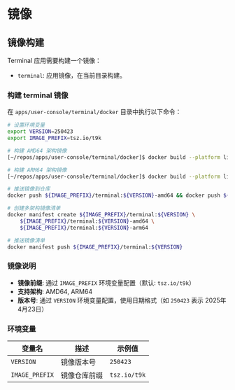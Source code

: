 # 镜像

## 镜像构建

Terminal 应用需要构建一个镜像：

- `terminal`: 应用镜像，在当前目录构建。

### 构建 terminal 镜像

在 `apps/user-console/terminal/docker` 目录中执行以下命令：

```bash
# 设置环境变量
export VERSION=250423
export IMAGE_PREFIX=tsz.io/t9k

# 构建 AMD64 架构镜像
[~/repos/apps/user-console/terminal/docker]$ docker build --platform linux/amd64 -f Dockerfile-amd64 . --tag ${IMAGE_PREFIX}/terminal:${VERSION}-amd64

# 构建 ARM64 架构镜像
[~/repos/apps/user-console/terminal/docker]$ docker build --platform linux/arm64 -f Dockerfile-arm64 . --tag ${IMAGE_PREFIX}/terminal:${VERSION}-arm64

# 推送镜像到仓库
docker push ${IMAGE_PREFIX}/terminal:${VERSION}-amd64 && docker push ${IMAGE_PREFIX}/terminal:${VERSION}-arm64

# 创建多架构镜像清单
docker manifest create ${IMAGE_PREFIX}/terminal:${VERSION} \
    ${IMAGE_PREFIX}/terminal:${VERSION}-amd64 \
    ${IMAGE_PREFIX}/terminal:${VERSION}-arm64

# 推送镜像清单
docker manifest push ${IMAGE_PREFIX}/terminal:${VERSION}
```

### 镜像说明

- **镜像前缀**: 通过 `IMAGE_PREFIX` 环境变量配置（默认: `tsz.io/t9k`）
- **支持架构**: AMD64, ARM64
- **版本号**: 通过 `VERSION` 环境变量配置，使用日期格式（如 `250423` 表示 2025年4月23日）

### 环境变量

| 变量名 | 描述 | 示例值 |
|--------|------|--------|
| `VERSION` | 镜像版本号 | `250423` |
| `IMAGE_PREFIX` | 镜像仓库前缀 | `tsz.io/t9k` |
